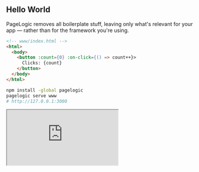 ## Hello World

PageLogic removes all boilerplate stuff,
leaving only what's relevant for your app &mdash; rather than
for the framework you're using.

<div class="md-row">
<div class="md-col md-col-1">

```html
<!-- www/index.html -->
<html>
  <body>
    <button :count={0} :on-click={() => count++}>
      Clicks: {count}
    </button>
  </body>
</html>
```

</div>
<div class="md-col">

```bash
npm install -global pagelogic
pagelogic serve www
# http://127.0.0.1:3000
```

</div>
<div class="md-col">
<iframe title="Hello World Example" src="https://pagelogic.dev/samples/quick-start" loading="lazy"></iframe>
</div>
</div>

<!-- > This is a simple but *complete* example. You can check it out yourself in a matter of seconds. -->

<!--
## Why PageLogic

<div class="container px-4 px-sm-3">
<div class="row">
<app-card :icon="dash-circle" :title="Less of">

**Zero boilerplate** — forget ceremonies like React's `useState()`, `render()` etc. PageLogic handles these details behind the scenes, keeping your code clean and expressive.

**Zero dependencies** — compiled pages only need their accompanying JavaScript file and the PageLogic runtime, both generated by the compiler or the server.

**Super lightweight** — it sports a tiny runtime of less than 4kB (minified, compressed).

**No Virtual DOM** — PageLogic uses direct DOM reflection, a much lighter and efficient solution.

</app-card>
<app-card :icon="plus-circle" :title="More of">

**Isomorphic by design** — with traditional frameworks, running the same logic in both the server and the client can be challenging. PageLogic server does it by default.

**Advanced routing** — the same set of pages can work as a classic website and as a modern [SPA](https://en.wikipedia.org/wiki/Single-page\_application) at the same time.

**Simple components** — going from a simple block of code to a component is trivial and this makes developing your own reusable libraries convenient.

**Flexible deployment** — PageLogic pages can be served using the included [Node.js](https://nodejs.org/) server or [Express](https://expressjs.com/) middleware, or can be used as precompiled HTML.

</app-card>
</div>
</div>
-->
<!--
## Roadmap

<div class="md-row mb-0">

<div class="md-col-1">

PageLogic is still in its infancy and is currently in its first development release, v.1.x. Stable releases for production will have even numbers, like 2.x, 4.x etc.
<br/>
First production release is on course for Spring 2024.

</div>
<div class="md-col-1">

We'd love to collect your feedback! If you're interested, or you're are just curious about our HTML-centric approach, please star us on GitHub and maybe have a look at our GitHub discussions, which we'll launch soon.

</div>
</div>
-->
